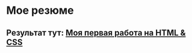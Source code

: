 # Мое резюме

## Результат тут: [Моя первая работа на HTML & CSS](https://leo-desire.github.io/resume/)
